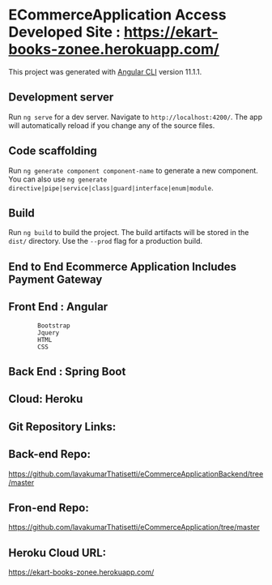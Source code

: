 # ECommerceApplication    Access Developed Site : https://ekart-books-zonee.herokuapp.com/

This project was generated with [Angular CLI](https://github.com/angular/angular-cli) version 11.1.1.

## Development server

Run `ng serve` for a dev server. Navigate to `http://localhost:4200/`. The app will automatically reload if you change any of the source files.

## Code scaffolding

Run `ng generate component component-name` to generate a new component. You can also use `ng generate directive|pipe|service|class|guard|interface|enum|module`.

## Build

Run `ng build` to build the project. The build artifacts will be stored in the `dist/` directory. Use the `--prod` flag for a production build.

## End to End Ecommerce Application Includes Payment Gateway 

## Front End : Angular
			Bootstrap
			Jquery
			HTML
			CSS
			
## Back End : Spring Boot

## Cloud: Heroku


## Git Repository Links:
  
## Back-end Repo:
https://github.com/lavakumarThatisetti/eCommerceApplicationBackend/tree/master

## Fron-end Repo:
https://github.com/lavakumarThatisetti/eCommerceApplication/tree/master

## Heroku Cloud URL: 
https://ekart-books-zonee.herokuapp.com/
